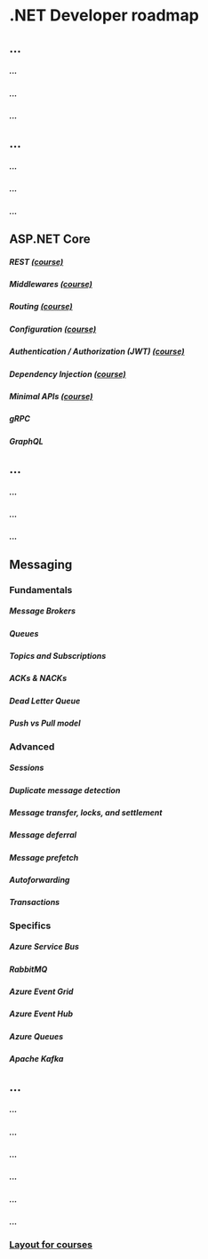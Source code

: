 # .NET Developer roadmap
## ...
##### ...
##### ...
##### ...
## ...
##### ...
##### ...
##### ...
## ASP.NET Core
##### REST [(course)](https://github.com/daviddlugosz/dotnetroadmap/tree/feature/aspnetcore-1-rest/)
##### Middlewares [(course)](https://github.com/daviddlugosz/dotnetroadmap/tree/feature/aspnetcore-2-middleware/)
##### Routing [(course)](https://github.com/daviddlugosz/dotnetroadmap/tree/feature/aspnetcore-4-routing/)
##### Configuration [(course)](https://github.com/daviddlugosz/dotnetroadmap/tree/feature/aspnetcore-5-configuration/)
##### Authentication / Authorization (JWT) [(course)](https://github.com/daviddlugosz/dotnetroadmap/tree/feature/aspnetcore-6-authJwt/)
##### Dependency Injection [(course)](https://github.com/daviddlugosz/dotnetroadmap/tree/feature/aspnetcore-3-DI/)
##### Minimal APIs [(course)](https://github.com/daviddlugosz/dotnetroadmap/tree/feature/aspnetcore-7-minimalApi/)
##### gRPC
##### GraphQL
## ...
##### ...
##### ...
##### ...
## Messaging
### Fundamentals
##### Message Brokers  
##### Queues  
##### Topics and Subscriptions  
##### ACKs & NACKs  
##### Dead Letter Queue  
##### Push vs Pull model  
### Advanced
##### Sessions  
##### Duplicate message detection  
##### Message transfer, locks, and settlement  
##### Message deferral  
##### Message prefetch  
##### Autoforwarding  
##### Transactions  
### Specifics
##### Azure Service Bus  
##### RabbitMQ  
##### Azure Event Grid  
##### Azure Event Hub  
##### Azure Queues  
##### Apache Kafka
## ...
##### ...
##### ...
##### ...
##### ...
##### ...
##### ...



### [Layout for courses](https://github.com/daviddlugosz/dotnetroadmap/tree/feature/template)
